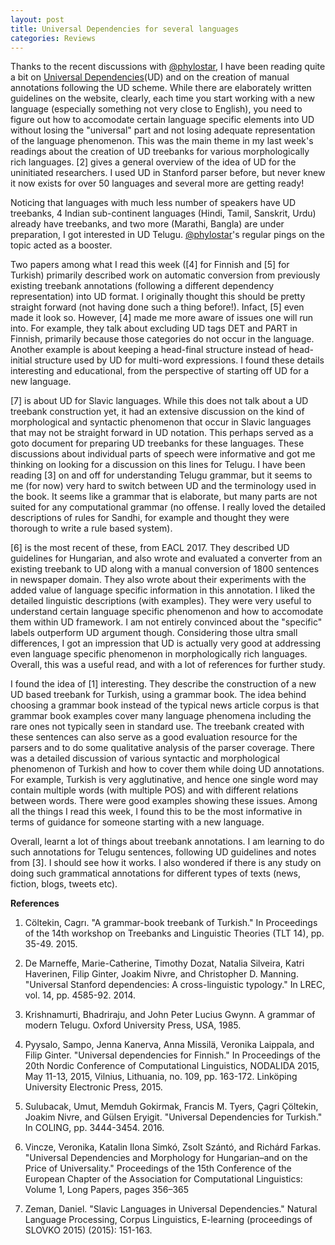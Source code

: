 ```yaml
---
layout: post
title: Universal Dependencies for several languages
categories: Reviews 
---
```


Thanks to the recent discussions with [@phylostar](https://github.com/PhyloStar/), I have been reading quite a bit on [Universal Dependencies](http://universaldependencies.org/)(UD) and on the creation of manual annotations following the UD scheme. While there are elaborately written guidelines on the website, clearly, each time you start working with a new language (especially something not very close to English), you need to figure out how to accomodate certain language specific elements into UD without losing the "universal" part and not losing adequate representation of the language phenomenon. This was the main theme in my last week's readings about the creation of UD treebanks for various morphologically rich languages. [2] gives a general overview of the idea of UD for the uninitiated researchers. I used UD in Stanford parser before, but never knew it now exists for over 50 languages and several more are getting ready! 

Noticing that languages with much less number of speakers have UD treebanks, 4 Indian sub-continent languages (Hindi, Tamil, Sanskrit, Urdu) already have treebanks, and two more (Marathi, Bangla) are under preparation, I got interested in UD Telugu. [@phylostar](https://github.com/PhyloStar/)'s regular pings on the topic acted as a booster. 

Two papers among what I read this week ([4] for Finnish and [5] for Turkish) primarily described work on automatic conversion from previously existing treebank annotations (following a different dependency representation) into UD format. I originally thought this should be pretty straight forward (not having done such a thing before!). Infact, [5] even made it look so. However, [4] made me more aware of issues one will run into. For example, they talk about excluding UD tags DET and PART in Finnish, primarily because those categories do not occur in the language. Another example is about keeping a head-final structure instead of head-initial structure used by UD for multi-word expressions. I found these details interesting and educational, from the perspective of starting off UD for a new language.

[7] is about UD for Slavic languages. While this does not talk about a UD treebank construction yet, it had an extensive discussion on the kind of morphological and syntactic phenomenon that occur in Slavic languages that may not be straight forward in UD notation. This perhaps served as a goto document for preparing UD treebanks for these languages. These discussions about individual parts of speech were informative and got me thinking on looking for a discussion on this lines for Telugu. I have been reading [3] on and off for understanding Telugu grammar, but it seems to me (for now) very hard to switch between UD and the terminology used in the book. It seems like a grammar that is elaborate, but many parts are not suited for any computational grammar (no offense. I really loved the detailed descriptions of rules for Sandhi, for example and thought they were thorough to write a rule based system). 

[6] is the most recent of these, from EACL 2017. They described UD guidelines for Hungarian, and also wrote and evaluated a converter from an existing treebank to UD along with a manual conversion of 1800 sentences in newspaper domain. They also wrote about their experiments with the added value of language specific information in this annotation. I liked the detailed linguistic descriptions (with examples). They were very useful to understand certain language specific phenomenon and how to accomodate them within UD framework. I am not entirely convinced about the "specific" labels outperform UD argument though. Considering those ultra small differences, I got an impression that UD is actually very good at addressing even language specific phenomenon in morphologically rich languages. Overall, this was a useful read, and with a lot of references for further study. 

I found the idea of [1] interesting. They describe the construction of a new UD based treebank for Turkish, using a grammar book. The idea behind choosing a grammar book instead of the typical news article corpus is that grammar book examples cover many language phenomena including the rare ones not typically seen in standard use. The treebank created with these sentences can also serve as a good evaluation resource for the parsers and to do some qualitative analysis of the parser coverage. There was a detailed discussion of various syntactic and morphological phenomenon of Turkish and how to cover them while doing UD annotations. For example, Turkish is very agglutinative, and hence one single word may contain multiple words (with multiple POS) and with different relations between words. There were good examples showing these issues. Among all the things I read this week, I found this to be the most informative in terms of guidance for someone starting with a new language.  

Overall, learnt a lot of things about treebank annotations. I am learning to do such annotations for Telugu sentences, following UD guidelines and notes from [3]. I should see how it works. I also wondered if there is any study on doing such grammatical annotations for different types of texts (news, fiction, blogs, tweets etc).

**References**

1. Cöltekin, Cagrı. "A grammar-book treebank of Turkish." In Proceedings of the 14th workshop on Treebanks and Linguistic Theories (TLT 14), pp. 35-49. 2015.

2. De Marneffe, Marie-Catherine, Timothy Dozat, Natalia Silveira, Katri Haverinen, Filip Ginter, Joakim Nivre, and Christopher D. Manning. "Universal Stanford dependencies: A cross-linguistic typology." In LREC, vol. 14, pp. 4585-92. 2014.

3. Krishnamurti, Bhadriraju, and John Peter Lucius Gwynn. A grammar of modern Telugu. Oxford University Press, USA, 1985.

4. Pyysalo, Sampo, Jenna Kanerva, Anna Missilä, Veronika Laippala, and Filip Ginter. "Universal dependencies for Finnish." In Proceedings of the 20th Nordic Conference of Computational Linguistics, NODALIDA 2015, May 11-13, 2015, Vilnius, Lithuania, no. 109, pp. 163-172. Linköping University Electronic Press, 2015.

5. Sulubacak, Umut, Memduh Gokirmak, Francis M. Tyers, Çagri Çöltekin, Joakim Nivre, and Gülsen Eryigit. "Universal Dependencies for Turkish." In COLING, pp. 3444-3454. 2016.

6. Vincze, Veronika, Katalin Ilona Simkó, Zsolt Szántó, and Richárd Farkas. "Universal Dependencies and Morphology for Hungarian–and on the Price of Universality." Proceedings of the 15th Conference of the European Chapter of the Association for Computational Linguistics: Volume 1, Long Papers, pages 356–365

7. Zeman, Daniel. "Slavic Languages in Universal Dependencies." Natural Language Processing, Corpus Linguistics, E-learning (proceedings of SLOVKO 2015) (2015): 151-163.

